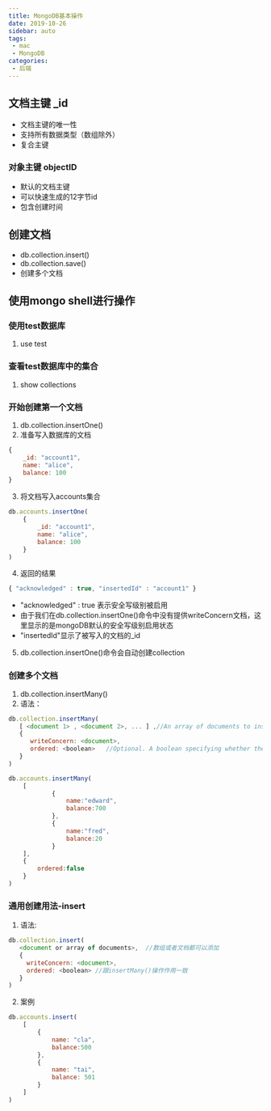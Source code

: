 ```yaml
---
title: MongoDB基本操作
date: 2019-10-26
sidebar: auto
tags:
 - mac
 - MongoDB
categories: 
 - 后端
---
```


## 文档主键 _id
* 文档主键的唯一性
* 支持所有数据类型（数组除外）
* 复合主键

### 对象主键 objectID
* 默认的文档主键
* 可以快速生成的12字节id
* 包含创建时间

## 创建文档

* db.collection.insert()
* db.collection.save()
* 创建多个文档

## 使用mongo shell进行操作

### 使用test数据库
1. use test
### 查看test数据库中的集合
1. show collections

### 开始创建第一个文档
1. db.collection.insertOne()
2. 准备写入数据库的文档
```js
{
    _id: "account1",
    name: "alice",
    balance: 100
}
```
3. 将文档写入accounts集合
```js
db.accounts.insertOne(
    {
        _id: "account1",
        name: "alice",
        balance: 100
    }
)
```
4. 返回的结果
```js
{ "acknowledged" : true, "insertedId" : "account1" }
```
* "acknowledged" : true 表示安全写级别被启用
* 由于我们在db.collection.insertOne()命令中没有提供writeConcern文档，这里显示的是mongoDB默认的安全写级别启用状态
* "insertedId"显示了被写入的文档的_id

5. db.collection.insertOne()命令会自动创建collection

### 创建多个文档
1. db.collection.insertMany()
2. 语法：
```js
db.collection.insertMany(
   [ <document 1> , <document 2>, ... ] ,//An array of documents to insert into the collection. 注意是数组
   {
      writeConcern: <document>,
      ordered: <boolean>   //Optional. A boolean specifying whether the mongod instance should perform an ordered or unordered insert. Defaults to true.   默认式按照顺序添加的    顺序添加的速度要慢于不按顺序添加的
   }
)
```

```js
db.accounts.insertMany(
    [
            {
                name:"edward",
                balance:700
            },
            {
                name:"fred",
                balance:20
            }
    ],
    {
        ordered:false
    }
)
```

### 通用创建用法-insert
1. 语法:
```js
db.collection.insert(
   <document or array of documents>,  //数组或者文档都可以添加
   {
     writeConcern: <document>,
     ordered: <boolean> //跟insertMany()操作作用一致
   }
)
```
2. 案例
```js
db.accounts.insert(
    [
        {
            name: "cla",
            balance:500
        },
        {
            name: "tai",
            balance: 501
        }
    ]
)
```
